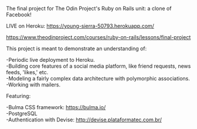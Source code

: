 The final project for The Odin Project's Ruby on Rails unit: a clone of Facebook!  

LIVE on Heroku: https://young-sierra-50793.herokuapp.com/  

https://www.theodinproject.com/courses/ruby-on-rails/lessons/final-project  

This project is meant to demonstrate an understanding of:  

-Periodic live deployment to Heroku.  
-Building core features of a social media platform, like friend requests, news feeds, 'likes,' etc.  
-Modeling a fairly complex data architecture with polymorphic associations.  
-Working with mailers.  

Featuring:  

-Bulma CSS framework: https://bulma.io/  
-PostgreSQL  
-Authentication with Devise: http://devise.plataformatec.com.br/  
